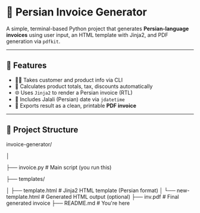 # 🧾 Persian Invoice Generator

A simple, terminal-based Python project that generates **Persian-language invoices** using user input, an HTML template with Jinja2, and PDF generation via `pdfkit`.

---

## 📌 Features

- 🧑‍💼 Takes customer and product info via CLI
- 🧾 Calculates product totals, tax, discounts automatically
- 🌐 Uses `Jinja2` to render a Persian invoice (RTL)
- 📅 Includes Jalali (Persian) date via `jdatetime`
- 📄 Exports result as a clean, printable **PDF invoice**

---

## 📁 Project Structure

invoice-generator/

│

├── invoice.py # Main script (you run this)

├── templates/

│ ├── template.html # Jinja2 HTML template (Persian format)
│ └── new-template.html # Generated HTML output (optional)
├── inv.pdf # Final generated invoice
├── README.md # You're here

